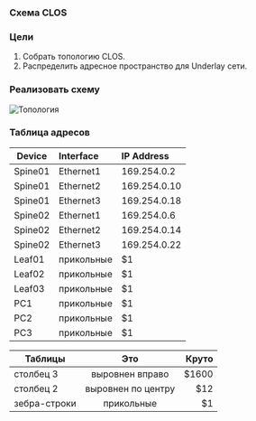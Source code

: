 ### Схема CLOS
### Цели
1. Собрать топологию CLOS.
2. Распределить адресное пространство для Underlay сети.

### Реализовать схему
![Топология](https://github.com/nsa4646/otus/blob/main/lab01/raw/images/Топология.png "Топология")

### Таблица адресов
| Device        | Interface | IP Address   |
| ------------- |:----------| :------------|
| Spine01       | Ethernet1 | 169.254.0.2  |
| Spine01       | Ethernet2 | 169.254.0.10 |
| Spine01       | Ethernet3 | 169.254.0.18 |
| Spine02       | Ethernet1 | 169.254.0.6  |
| Spine02       | Ethernet2 | 169.254.0.14 |
| Spine02       | Ethernet3 | 169.254.0.22 |
| Leaf01        | прикольные|    $1        |
| Leaf02        | прикольные|    $1        |
| Leaf03        | прикольные|    $1        |
| PC1           | прикольные|    $1        |
| PC2           | прикольные|    $1        |
| PC3           | прикольные|    $1        |

| Таблицы       | Это                | Круто |
| ------------- |:------------------:| -----:|
| столбец 3     | выровнен вправо    | $1600 |
| столбец 2     | выровнен по центру |   $12 |
| зебра-строки  | прикольные         |    $1 |